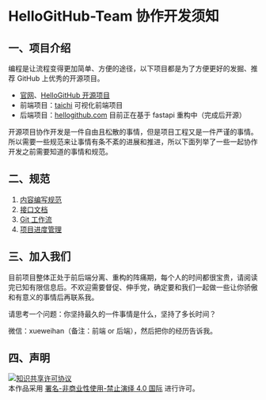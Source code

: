 # HelloGitHub-Team 协作开发须知
## 一、项目介绍
编程是让流程变得更加简单、方便的途径，以下项目都是为了方便更好的发掘、推荐 GitHub 上优秀的开源项目。

- [官网](https://hellogithub.com)、[HelloGitHub 开源项目](https://github.com/521xueweihan/HelloGitHub)
- 前端项目：[taichi](https://github.com/HelloGitHub-Team/taichi) 可视化前端项目
- 后端项目：[hellogithub.com](https://github.com/521xueweihan/hellogithub.com) 目前正在基于 fastapi 重构中（完成后开源）

开源项目协作开发是一件自由且松散的事情，但是项目工程又是一件严谨的事情。所以需要一些规范来让事情有条不紊的进展和推进，所以下面列举了一些一起协作开发之前需要知道的事情和规范。

## 二、规范
1. [内容编写规范](doc/copywriting.md)
2. [接口文档](doc/api.md)
3. [Git 工作流](doc/submitcode.md)
4. [项目进度管理](doc/projects.md)

## 三、加入我们
目前项目整体正处于前后端分离、重构的阵痛期，每个人的时间都很宝贵，请阅读完已知有限信息后。不欢迎需要督促、伸手党，确定要和我们一起做一些让你骄傲和有意义的事情后再联系我。

请思考一个问题：你坚持最久的一件事情是什么，坚持了多长时间？

微信：xueweihan（备注：前端 or 后端），然后把你的经历告诉我。


## 四、声明
<a rel="license" href="https://creativecommons.org/licenses/by-nc-nd/4.0/deed.zh"><img alt="知识共享许可协议" style="border-width: 0" src="https://licensebuttons.net/l/by-nc-nd/4.0/88x31.png"></a><br>本作品采用 <a rel="license" href="https://creativecommons.org/licenses/by-nc-nd/4.0/deed.zh">署名-非商业性使用-禁止演绎 4.0 国际</a> 进行许可。